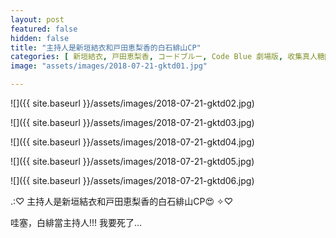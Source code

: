 ```yaml
---
layout: post
featured: false
hidden: false
title: "主持人是新垣結衣和戸田恵梨香的白石緋山CP"
categories: [ 新垣結衣, 戸田恵梨香, コードブルー, Code Blue 劇場版, 收集真人糖🍬, 儲糧好過冬 ]
image: "assets/images/2018-07-21-gktd01.jpg"

---
```

![]({{ site.baseurl }}/assets/images/2018-07-21-gktd02.jpg)

![]({{ site.baseurl }}/assets/images/2018-07-21-gktd03.jpg)

![]({{ site.baseurl }}/assets/images/2018-07-21-gktd04.jpg)

![]({{ site.baseurl }}/assets/images/2018-07-21-gktd05.jpg)

![]({{ site.baseurl }}/assets/images/2018-07-21-gktd06.jpg)

.:♡ 主持人是新垣結衣和戸田恵梨香的白石緋山CP😍 ✧♡

哇塞，白緋當主持人!!! 我要死了...
